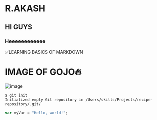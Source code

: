 # R.AKASH 
## HI GUYS
### Heeeeeeeeeeee
 ✅LEARNING BASICS OF MARKDOWN
 # IMAGE OF GOJO🔥
![image](https://github.com/RAKASH2003/skills-communicate-using-markdown/assets/159534145/0deec355-5d04-4f15-9edf-5dd37be7bcb9) 
```
$ git init
Initialized empty Git repository in /Users/skills/Projects/recipe-repository/.git/
```
``` javascript
var myVar = "Hello, world!";
```
